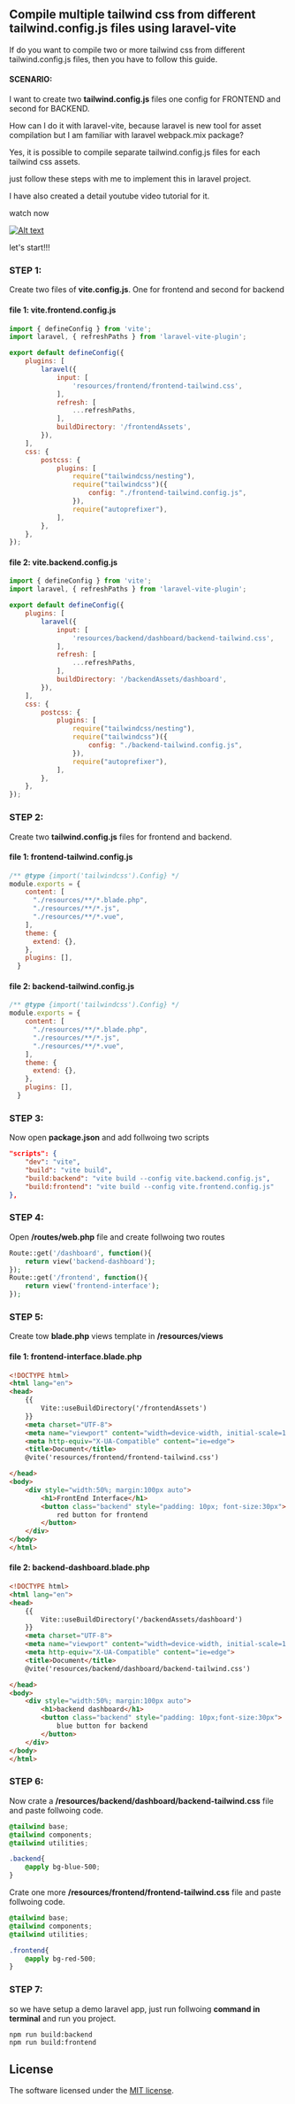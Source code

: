 
## Compile multiple tailwind css from different tailwind.config.js files using laravel-vite

If do you want to compile two or more tailwind css from different tailwind.config.js files, then you have to follow this guide.

#### SCENARIO:
I want to create two **tailwind.config.js** files one config for FRONTEND and second for BACKEND.

How can I do it with laravel-vite, because laravel is new tool for asset compilation but I am familiar with laravel webpack.mix package?


Yes, it is possible to compile separate tailwind.config.js files for each tailwind css assets.

just follow these steps with me to implement this in laravel project.

I have also created a detail youtube video tutorial for it.

watch now

[![Alt text](https://i.ytimg.com/vi/887_dkXohDU/hqdefault.jpg?sqp=-oaymwEcCPYBEIoBSFXyq4qpAw4IARUAAIhCGAFwAcABBg==&rs=AOn4CLCsQqvP8o5dFE-s8lt0CQ1wQOQMKw)](https://youtu.be/887_dkXohDU)

let's start!!!


### STEP 1:
Create two files of **vite.config.js**. One for frontend and second for backend

#### file 1: vite.frontend.config.js
```javascript
import { defineConfig } from 'vite';
import laravel, { refreshPaths } from 'laravel-vite-plugin';

export default defineConfig({
    plugins: [
        laravel({
            input: [
                'resources/frontend/frontend-tailwind.css',
            ],
            refresh: [
                ...refreshPaths,
            ],
            buildDirectory: '/frontendAssets',
        }),
    ],
    css: {
        postcss: {
            plugins: [
                require("tailwindcss/nesting"),
                require("tailwindcss")({
                    config: "./frontend-tailwind.config.js",
                }),
                require("autoprefixer"),
            ],
        },
    },
});
```
#### file 2: vite.backend.config.js
```javascript
import { defineConfig } from 'vite';
import laravel, { refreshPaths } from 'laravel-vite-plugin';

export default defineConfig({
    plugins: [
        laravel({
            input: [
                'resources/backend/dashboard/backend-tailwind.css',
            ],
            refresh: [
                ...refreshPaths,
            ],
            buildDirectory: '/backendAssets/dashboard',
        }),
    ],
    css: {
        postcss: {
            plugins: [
                require("tailwindcss/nesting"),
                require("tailwindcss")({
                    config: "./backend-tailwind.config.js",
                }),
                require("autoprefixer"),
            ],
        },
    },
});
```
### STEP 2: 
Create two **tailwind.config.js** files for frontend and backend.

#### file 1: frontend-tailwind.config.js
```javascript
/** @type {import('tailwindcss').Config} */
module.exports = {
    content: [
      "./resources/**/*.blade.php",
      "./resources/**/*.js",
      "./resources/**/*.vue",
    ],
    theme: {
      extend: {},
    },
    plugins: [],
  }
  ```
#### file 2: backend-tailwind.config.js
```javascript
/** @type {import('tailwindcss').Config} */
module.exports = {
    content: [
      "./resources/**/*.blade.php",
      "./resources/**/*.js",
      "./resources/**/*.vue",
    ],
    theme: {
      extend: {},
    },
    plugins: [],
  }
  ```
### STEP 3:
Now open **package.json** and add follwoing two scripts
```json
"scripts": {
    "dev": "vite",
    "build": "vite build",
    "build:backend": "vite build --config vite.backend.config.js",
    "build:frontend": "vite build --config vite.frontend.config.js"
},
```
### STEP 4:
Open **/routes/web.php** file and create follwoing two routes
```php
Route::get('/dashboard', function(){
    return view('backend-dashboard');
});
Route::get('/frontend', function(){
    return view('frontend-interface');
});
```
### STEP 5:
Create tow **blade.php** views template in **/resources/views**

#### file 1: frontend-interface.blade.php
```html
<!DOCTYPE html>
<html lang="en">
<head>
    {{
        Vite::useBuildDirectory('/frontendAssets')
    }}
    <meta charset="UTF-8">
    <meta name="viewport" content="width=device-width, initial-scale=1.0">
    <meta http-equiv="X-UA-Compatible" content="ie=edge">
    <title>Document</title>
    @vite('resources/frontend/frontend-tailwind.css')

</head>
<body>
    <div style="width:50%; margin:100px auto">
        <h1>FrontEnd Interface</h1>
        <button class="backend" style="padding: 10px; font-size:30px">
            red button for frontend
        </button>
    </div>
</body>
</html>
```
#### file 2: backend-dashboard.blade.php
```html
<!DOCTYPE html>
<html lang="en">
<head>
    {{
        Vite::useBuildDirectory('/backendAssets/dashboard')
    }}
    <meta charset="UTF-8">
    <meta name="viewport" content="width=device-width, initial-scale=1.0">
    <meta http-equiv="X-UA-Compatible" content="ie=edge">
    <title>Document</title>
    @vite('resources/backend/dashboard/backend-tailwind.css')

</head>
<body>
    <div style="width:50%; margin:100px auto">
        <h1>backend dashboard</h1>
        <button class="backend" style="padding: 10px;font-size:30px">
            blue button for backend
        </button>
    </div>
</body>
</html>
```
### STEP 6:
Now crate a **/resources/backend/dashboard/backend-tailwind.css** file and paste follwoing code.
```css
@tailwind base;
@tailwind components;
@tailwind utilities;

.backend{
    @apply bg-blue-500;
}
```
Crate one more **/resources/frontend/frontend-tailwind.css** file and paste follwoing code.
```css
@tailwind base;
@tailwind components;
@tailwind utilities;

.frontend{
    @apply bg-red-500;
}
```
### STEP 7:
so we have setup a demo laravel app, just run follwoing **command in terminal** and run you project.
```
npm run build:backend
npm run build:frontend
```

## License

The software licensed under the [MIT license](https://opensource.org/licenses/MIT).
